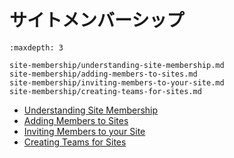 # サイトメンバーシップ

```{toctree}
:maxdepth: 3

site-membership/understanding-site-membership.md
site-membership/adding-members-to-sites.md
site-membership/inviting-members-to-your-site.md
site-membership/creating-teams-for-sites.md
```

* [Understanding Site Membership](./site-membership/understanding-site-membership.md)
* [Adding Members to Sites](./site-membership/adding-members-to-sites.md)
* [Inviting Members to your Site](./site-membership/inviting-members-to-your-site.md)
* [Creating Teams for Sites](./site-membership/creating-teams-for-sites.md)